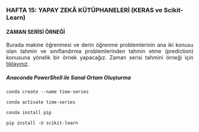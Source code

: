 <h3>HAFTA 15: YAPAY ZEKÂ KÜTÜPHANELERİ (KERAS ve Scikit-Learn)</h3>

<h4>ZAMAN SERİSİ ÖRNEĞİ</h4>

<p align="justify">Burada makine öğrenmesi ve derin öğrenme problemlerinin ana iki konusu olan tahmin ve sınıflandırma problemlerinden tahmin etme (prediction) konusuna yönelik bir örnek yapacağız. Zaman serisi tahmini örneği için <a href="https://machinelearningmastery.com/time-series-prediction-lstm-recurrent-neural-networks-python-keras/?__s=jhvi07mlx13dt4gl0k7p&utm_source=drip&utm_medium=email&utm_campaign=MLM+Newsletter+December+20%2C+2024&utm_content=Deploy+Machine+Learning+Models+with+Streamlit+%E2%80%A2+7+Machine+Learning+Projects+For+Beginners">tıklayınız</a>.</p>

<h5>Anaconda PowerShell ile Sanal Ortam Oluşturma</h5>

<p align="justify"></p>

```
conda create --name time-series
```

```
conda activate time-series
```

```
conda install pip
```

```
pip install -U scikit-learn
```